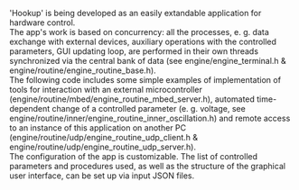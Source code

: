 'Hookup' is being developed as an easily extandable application for hardware control.<br />
The app's work is based on concurrency: all the processes, e. g. data exchange with external devices, auxiliary operations with the controlled parameters, GUI updating loop, are performed in their own threads synchronized via the central bank of data (see engine/engine_terminal.h & engine/routine/engine_routine_base.h).<br />
The following code includes some simple examples of implementation of tools for interaction with an external microcontroller (engine/routine/mbed/engine_routine_mbed_server.h), automated time-dependent change of a controlled parameter (e. g. voltage, see engine/routine/inner/engine_routine_inner_oscillation.h) and remote access to an instance of this application on another PC (engine/routine/udp/engine_routine_udp_client.h & engine/routine/udp/engine_routine_udp_server.h).<br />
The configuration of the app is customizable. The list of controlled parameters and procedures used, as well as the structure of the graphical user interface, can be set up via input JSON files.<br />
